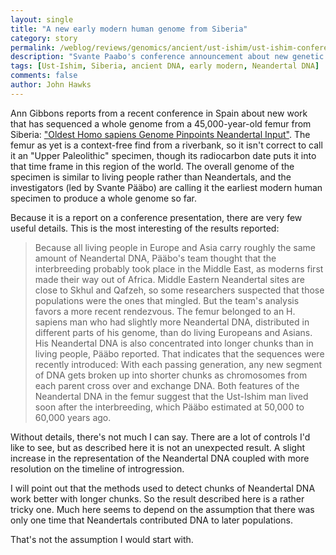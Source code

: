 ```yaml
---
layout: single 
title: "A new early modern human genome from Siberia" 
category: story
permalink: /weblog/reviews/genomics/ancient/ust-ishim/ust-ishim-conference-announcement-2014.html
description: "Svante Paabo's conference announcement about new genetic evidence from 45,000 years ago."
tags: [Ust-Ishim, Siberia, ancient DNA, early modern, Neandertal DNA] 
comments: false 
author: John Hawks 
---
```


Ann Gibbons reports from a recent conference in Spain about new work that has sequenced a whole genome from a 45,000-year-old femur from Siberia: <a href="http://www.sciencemag.org/content/343/6178/1417.full">"Oldest Homo sapiens Genome Pinpoints Neandertal Input"</a>. The femur as yet is a context-free find from a riverbank, so it isn't correct to call it an "Upper Paleolithic" specimen, though its radiocarbon date puts it into that time frame in this region of the world. The overall genome of the specimen is similar to living people rather than Neandertals, and the investigators (led by Svante Pääbo) are calling it the earliest modern human specimen to produce a whole genome so far. 

Because it is a report on a conference presentation, there are very few useful details. This is the most interesting of the results reported: 

<blockquote>Because all living people in Europe and Asia carry roughly the same amount of Neandertal DNA, Pääbo's team thought that the interbreeding probably took place in the Middle East, as moderns first made their way out of Africa. Middle Eastern Neandertal sites are close to Skhul and Qafzeh, so some researchers suspected that those populations were the ones that mingled. But the team's analysis favors a more recent rendezvous. The femur belonged to an H. sapiens man who had slightly more Neandertal DNA, distributed in different parts of his genome, than do living Europeans and Asians. His Neandertal DNA is also concentrated into longer chunks than in living people, Pääbo reported. That indicates that the sequences were recently introduced: With each passing generation, any new segment of DNA gets broken up into shorter chunks as chromosomes from each parent cross over and exchange DNA. Both features of the Neandertal DNA in the femur suggest that the Ust-Ishim man lived soon after the interbreeding, which Pääbo estimated at 50,000 to 60,000 years ago.</blockquote>

Without details, there's not much I can say. There are a lot of controls I'd like to see, but as described here it is not an unexpected result. A slight increase in the representation of the Neandertal DNA coupled with more resolution on the timeline of introgression. 

I will point out that the methods used to detect chunks of Neandertal DNA work better with longer chunks. So the result described here is a rather tricky one. Much here seems to depend on the assumption that there was only one time that Neandertals contributed DNA to later populations. 

That's not the assumption I would start with. 
